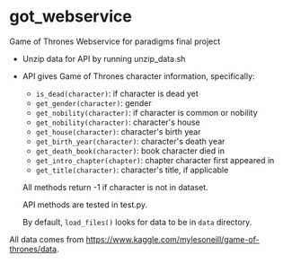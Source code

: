 # got_webservice
Game of Thrones Webservice for paradigms final project

* Unzip data for API by running unzip_data.sh

* API gives Game of Thrones character information, specifically:
  * `is_dead(character)`: if character is dead yet
  * `get_gender(character)`: gender
  * `get_nobility(character)`: if character is common or nobility
  * `get_nobility(character)`: character's house
  * `get_house(character)`: character's birth year
  * `get_birth_year(character)`: character's death year
  * `get_death_book(character)`: book character died in
  * `get_intro_chapter(chapter)`: chapter character first appeared in
  * `get_title(character)`: character's title, if applicable

  All methods return -1 if character is not in dataset.

  API methods are tested in test.py.

  By default, `load_files()` looks for data to be in `data` directory.

All data comes from https://www.kaggle.com/mylesoneill/game-of-thrones/data.
